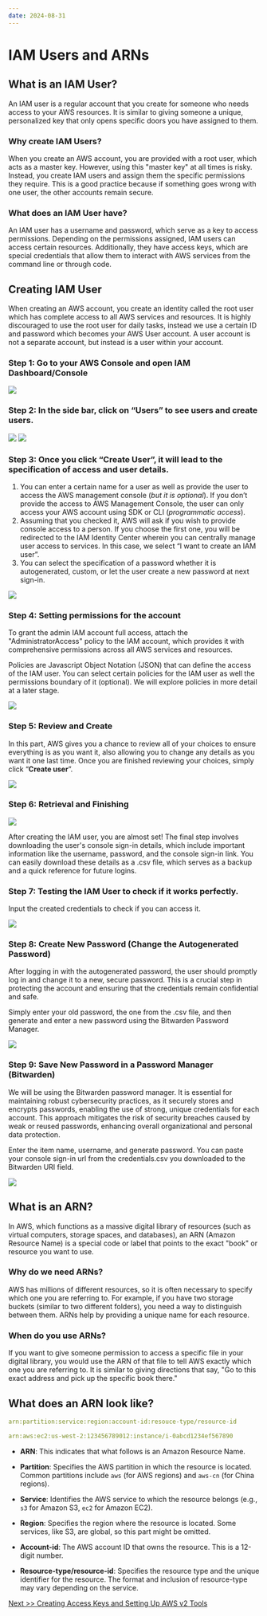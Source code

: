 ```yaml
---
date: 2024-08-31
---
```


# IAM Users and ARNs

## **What is an IAM User?**

An IAM user is a regular account that you create for someone who needs access to your AWS resources. It is similar to giving someone a unique, personalized key that only opens specific doors you have assigned to them.

### **Why create IAM Users?**

When you create an AWS account, you are provided with a root user, which acts as a master key. However, using this "master key" at all times is risky. Instead, you create IAM users and assign them the specific permissions they require. This is a good practice because if something goes wrong with one user, the other accounts remain secure.

### **What does an IAM User have?**

An IAM user has a username and password, which serve as a key to access permissions. Depending on the permissions assigned, IAM users can access certain resources. Additionally, they have access keys, which are special credentials that allow them to interact with AWS services from the command line or through code.

## **Creating IAM User**

When creating an AWS account, you create an identity called the root user which has complete access to all AWS services and resources. It is highly discouraged to use the root user for daily tasks, instead we use a certain ID and password which becomes your AWS User account. A user account is not a separate account, but instead is a user within your account.

### Step 1: Go to your AWS Console and open IAM Dashboard/Console

![](img/iam-01.png)

### Step 2: In the side bar, click on “Users” to see users and create users.

![](img/iam-02.png)
![](img/iam-03.png)

### Step 3: Once you click “Create User”, it will lead to the specification of access and user details.

1. You can enter a certain name for a user as well as provide the user to access the AWS management console (_but it is optional_). If you don’t provide the access to AWS Management Console, the user can only access your AWS account using SDK or CLI (_programmatic access_).
2. Assuming that you checked it, AWS will ask if you wish to provide console access to a person. If you choose the first one, you will be redirected to the IAM Identity Center wherein you can centrally manage user access to services. In this case, we select “I want to create an IAM user”.
3. You can select the specification of a password whether it is autogenerated, custom, or let the user create a new password at next sign-in.

![](img/iam-04.png)

### Step 4: Setting permissions for the account

To grant the admin IAM account full access, attach the "AdministratorAccess" policy to the IAM account, which provides it with comprehensive permissions across all AWS services and resources.

Policies are Javascript Object Notation (JSON) that can define the access of the IAM user. You can select certain policies for the IAM user as well the permissions boundary of it (optional). We will explore policies in more detail at a later stage.

![](img/iam-05.png)

### Step 5: Review and Create

In this part, AWS gives you a chance to review all of your choices to ensure everything is as you want it, also allowing you to change any details as you want it one last time. Once you are finished reviewing your choices, simply click “**Create user**”.

![](img/iam-06.png)

### Step 6: Retrieval and Finishing

![](img/iam-08.png)

After creating the IAM user, you are almost set! The final step involves downloading the user's console sign-in details, which include important information like the username, password, and the console sign-in link. You can easily download these details as a .csv file, which serves as a backup and a quick reference for future logins.

### Step 7: Testing the IAM User to check if it works perfectly.

Input the created credentials to check if you can access it.

![](img/iam-07.png)

### Step 8: Create New Password (Change the Autogenerated Password)

After logging in with the autogenerated password, the user should promptly log in and change it to a new, secure password. This is a crucial step in protecting the account and ensuring that the credentials remain confidential and safe.

Simply enter your old password, the one from the .csv file, and then generate and enter a new password using the Bitwarden Password Manager.

![](img/iam-09.png)

### Step 9: Save New Password in a Password Manager (Bitwarden)

We will be using the Bitwarden password manager. It is essential for maintaining robust cybersecurity practices, as it securely stores and encrypts passwords, enabling the use of strong, unique credentials for each account. This approach mitigates the risk of security breaches caused by weak or reused passwords, enhancing overall organizational and personal data protection.

Enter the item name, username, and generate password. You can paste your console sign-in url from the credentials.csv you downloaded to the Bitwarden URI field.

![](img/iam-10.png)

## **What is an ARN?**

In AWS, which functions as a massive digital library of resources (such as virtual computers, storage spaces, and databases), an ARN (Amazon Resource Name) is a special code or label that points to the exact "book" or resource you want to use.

### **Why do we need ARNs?**

AWS has millions of different resources, so it is often necessary to specify which one you are referring to. For example, if you have two storage buckets (similar to two different folders), you need a way to distinguish between them. ARNs help by providing a unique name for each resource.

### **When do you use ARNs?**

If you want to give someone permission to access a specific file in your digital library, you would use the ARN of that file to tell AWS exactly which one you are referring to. It is similar to giving directions that say, "Go to this exact address and pick up the specific book there."

## **What does an ARN look like?**

```yaml
arn:partition:service:region:account-id:resouce-type/resource-id
```

```yaml
arn:aws:ec2:us-west-2:123456789012:instance/i-0abcd1234ef567890
```

- **ARN**: This indicates that what follows is an Amazon Resource Name.

- **Partition**: Specifies the AWS partition in which the resource is located. Common partitions include `aws` (for AWS regions) and `aws-cn` (for China regions).

- **Service**: Identifies the AWS service to which the resource belongs (e.g., `s3` for Amazon S3, `ec2` for Amazon EC2).

- **Region**: Specifies the region where the resource is located. Some services, like S3, are global, so this part might be omitted.

- **Account-id**: The AWS account ID that owns the resource. This is a 12-digit number.

- **Resource-type/resource-id**: Specifies the resource type and the unique identifier for the resource. The format and inclusion of resource-type may vary depending on the service.

[Next >> Creating Access Keys and Setting Up AWS v2 Tools](08%20-%20IAM%20Access%20Keys.md)
